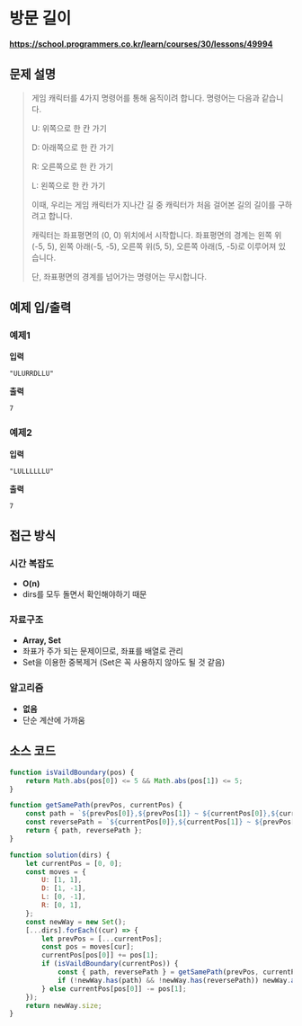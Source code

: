 # 방문 길이

**https://school.programmers.co.kr/learn/courses/30/lessons/49994**

## 문제 설명

> 게임 캐릭터를 4가지 명령어를 통해 움직이려 합니다. 명령어는 다음과 같습니다.
>
> U: 위쪽으로 한 칸 가기
>
> D: 아래쪽으로 한 칸 가기
>
> R: 오른쪽으로 한 칸 가기
>
> L: 왼쪽으로 한 칸 가기
>
> 이때, 우리는 게임 캐릭터가 지나간 길 중 캐릭터가 처음 걸어본 길의 길이를 구하려고 합니다.
>
> 캐릭터는 좌표평면의 (0, 0) 위치에서 시작합니다. 좌표평면의 경계는 왼쪽 위(-5, 5), 왼쪽 아래(-5, -5), 오른쪽 위(5, 5), 오른쪽 아래(5, -5)로 이루어져 있습니다.
>
> 단, 좌표평면의 경계를 넘어가는 명령어는 무시합니다.

## 예제 입/출력

### 예제1

**입력**

```
"ULURRDLLU"
```

**출력**

```
7
```

### 예제2

**입력**

```
"LULLLLLLU"
```

**출력**

```
7
```

## 접근 방식

### 시간 복잡도

-   **O(n)**
-   dirs를 모두 돌면서 확인해야하기 때문

### 자료구조

-   **Array, Set**
-   좌표가 주가 되는 문제이므로, 좌표를 배열로 관리
-   Set을 이용한 중복제거 (Set은 꼭 사용하지 않아도 될 것 같음)

### 알고리즘

-   **없음**
-   단순 계산에 가까움

## 소스 코드

```javascript
function isVaildBoundary(pos) {
    return Math.abs(pos[0]) <= 5 && Math.abs(pos[1]) <= 5;
}

function getSamePath(prevPos, currentPos) {
    const path = `${prevPos[0]},${prevPos[1]} ~ ${currentPos[0]},${currentPos[1]}`;
    const reversePath = `${currentPos[0]},${currentPos[1]} ~ ${prevPos[0]},${prevPos[1]}`;
    return { path, reversePath };
}

function solution(dirs) {
    let currentPos = [0, 0];
    const moves = {
        U: [1, 1],
        D: [1, -1],
        L: [0, -1],
        R: [0, 1],
    };
    const newWay = new Set();
    [...dirs].forEach((cur) => {
        let prevPos = [...currentPos];
        const pos = moves[cur];
        currentPos[pos[0]] += pos[1];
        if (isVaildBoundary(currentPos)) {
            const { path, reversePath } = getSamePath(prevPos, currentPos);
            if (!newWay.has(path) && !newWay.has(reversePath)) newWay.add(path);
        } else currentPos[pos[0]] -= pos[1];
    });
    return newWay.size;
}
```
